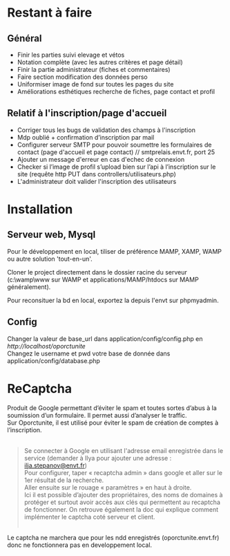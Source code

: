 # Restant à faire

## Général
- Finir les parties suivi elevage et vétos <br>
- Notation complète (avec les autres critères et page détail)<br>
- Finir la partie administrateur (fiches et commentaires)<br>
- Faire section modification des données perso<br>
- Uniformiser image de fond sur toutes les pages du site<br>
- Améliorations esthétiques recherche de fiches, page contact et profil<br>

## Relatif à l'inscription/page d'accueil
- Corriger tous les bugs de validation des champs à l'inscription
- Mdp oublié + confirmation d’inscription par mail
- Configurer serveur SMTP pour pouvoir soumettre les formulaires de contact (page d'accueil et page contact) // smtprelais.envt.fr, port 25
- Ajouter un message d'erreur en cas d'echec de connexion
- Checker si l’image de profil s’upload bien sur l’api à l’inscription sur le site (requête http PUT dans controllers/utilisateurs.php)
- L'administrateur doit valider l'inscription des utilisateurs

# Installation

## Serveur web, Mysql

Pour le développement en local, tiliser de préférence MAMP, XAMP, WAMP ou autre solution 'tout-en-un'. <br>

Cloner le project directement dans le dossier racine du serveur (c:\wamp\www sur WAMP et applications/MAMP/htdocs sur MAMP généralement).<br>

Pour reconsituer la bd en local, exportez la depuis l'envt sur phpmyadmin.<br>

## Config

Changer la valeur de base_url dans application/config/config.php en *http://localhost/oporctunite* <br>
Changez le username et pwd votre base de donnée dans application/config/database.php <br>

# ReCaptcha

Produit de Google permettant d’éviter le spam et toutes sortes d’abus à la soumission d’un formulaire. Il permet aussi d’analyser le traffic.<br>
Sur Oporctunite, il est utilisé pour éviter le spam de création de comptes à l’inscription.<br><br>

> Se connecter à Google en utilisant l'adresse email enregistrée dans le service (demander à Ilya pour ajouter une adresse : ilja.stepanov@envt.fr)<br>
> Pour configurer, taper « recaptcha admin » dans google et aller sur le 1er résultat de la recherche.<br>
> Aller ensuite sur le rouage « paramètres » en haut à droite.<br>
> Ici il est possible d’ajouter des propriétaires, des noms de domaines à protéger et surtout avoir accès aux clés qui permettent au recaptcha de fonctionner. On retrouve également la doc qui explique comment implémenter le captcha coté serveur et client. <br><br>

Le captcha ne marchera que pour les ndd enregistrés (oporctunite.envt.fr) donc ne fonctionnera pas en developpement local.


